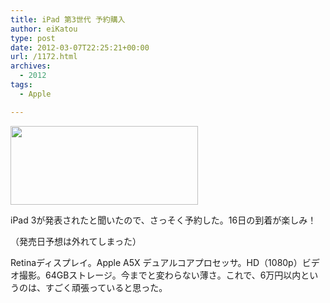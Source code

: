 ```yaml
---
title: iPad 第3世代 予約購入
author: eiKatou
type: post
date: 2012-03-07T22:25:21+00:00
url: /1172.html
archives:
  - 2012
tags:
  - Apple

---
```

<img src="http://eikatou.net/blog/wp-content/blog/uploads/2012/03/iPadbuy-300x126.png" alt="" title="iPadbuy" width="300" height="126" class="alignnone size-medium wp-image-1173" srcset="/uploads/2012/03/iPadbuy-300x126.png 300w, /blog/uploads/2012/03/iPadbuy-500x210.png 500w, /blog/uploads/2012/03/iPadbuy.png 600w" sizes="(max-width: 300px) 100vw, 300px" />
  
iPad 3が発表されたと聞いたので、さっそく予約した。16日の到着が楽しみ！
  
（発売日予想は外れてしまった）

Retinaディスプレイ。Apple A5X デュアルコアプロセッサ。HD（1080p）ビデオ撮影。64GBストレージ。今までと変わらない薄さ。これで、6万円以内というのは、すごく頑張っていると思った。
